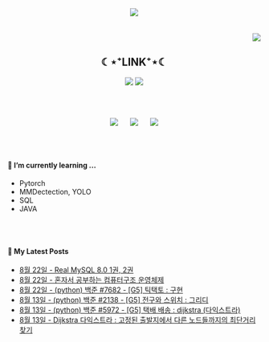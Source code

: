 

<div align="center">
<img src="https://capsule-render.vercel.app/api?type=waving&color=timeGradient&height=300&section=header&text=JAMONG%205&fontSize=90" /> <br>
<!-- <body style="font-size:100px">반갑습니다! 머신러닝 엔지니어, CV 딥러닝 모델링 직무를 지망하는 개발자의 깃허브 입니다.</body> -->
<br><br>
</div>
<div align="right">
  <img src="https://hits.seeyoufarm.com/api/count/incr/badge.svg?url=https%3A%2F%2Fgithub.com%2Fjennifer060697&count_bg=%23708FD3&title_bg=%23515151&icon=ghostery.svg&icon_color=%23E7E7E7&title=HITS%21%21&edge_flat=false"/>
</div>

<h2 align="center">☾⋆⁺LINK⁺⋆☾</h2>
<div align="center">
  <a href="https://jamong-5.tistory.com/"><img src="https://img.shields.io/badge/DailyBlog-09B3AF?style=flat-square&logo=Tistory&logoColor=white&link=https://jamong-5.tistory.com/"/></a>
<!--   <a href="https://www.kaggle.com/jamong5"><img src="https://img.shields.io/badge/Kaggle-20BEFF?style=flat-square&logo=Kaggle&logoColor=white&link=https://www.kaggle.com/jamong5"/></a> -->
  <a href="mailto:oennifer060697@gmail.com"><img src="https://img.shields.io/badge/Email-FF4785?style=flat-square&logo=Gmail&logoColor=white&link=mailto:oennifer060697@gmail.com"/></a>
</div>

<!-- <h2 align="center">☾⋆⁺Available⁺⋆☾</h2>
<div align="center">
  <img src="https://img.shields.io/badge/Python-00B1E7?logo=Python&logoColor=white"/>
  <img src="https://img.shields.io/badge/C++-00599C?logo=C%2B%2B&logoColor=white"/>
  <img src="https://img.shields.io/badge/C-000000?logo=C&logoColor=white"/>
</div> -->

<br><br>

<div align="center">
  <img src = "https://github-readme-stats.vercel.app/api?username=jennifer060697&theme=great-gatsby&show_icons=true">
  <t>&nbsp;&nbsp;&nbsp;&nbsp;</t>
  <img src = "http://mazassumnida.wtf/api/v2/generate_badge?boj=jennifer0606">
  <t>&nbsp;&nbsp;&nbsp;&nbsp;</t>
  <img src = "https://github-readme-stats.vercel.app/api/top-langs/?username=jennifer060697&layout=compact">
</div>

<br><br>

#### 🌱 I’m currently learning ...
- Pytorch
- MMDectection, YOLO
- SQL
- JAVA

<br><br>
#### 🌱 My Latest Posts

 - [8월 22일 - Real MySQL 8.0 1권, 2권](https://jamong-5.tistory.com/entry/Real-MySQL-80-1%EA%B6%8C-2%EA%B6%8C)
 - [8월 22일 - 혼자서 공부하는 컴퓨터구조 운영체제](https://jamong-5.tistory.com/entry/%ED%98%BC%EC%9E%90%EC%84%9C-%EA%B3%B5%EB%B6%80%ED%95%98%EB%8A%94-%EC%BB%B4%ED%93%A8%ED%84%B0%EA%B5%AC%EC%A1%B0-%EC%9A%B4%EC%98%81%EC%B2%B4%EC%A0%9C)
 - [8월 22일 - (python) 백준 #7682 - [G5] 틱택토 : 구현](https://jamong-5.tistory.com/entry/python-%EB%B0%B1%EC%A4%80-7682-G5-%ED%8B%B1%ED%83%9D%ED%86%A0-%EA%B5%AC%ED%98%84)
 - [8월 13일 - (python) 백준 #2138 - [G5] 전구와 스위치 : 그리디](https://jamong-5.tistory.com/entry/python-%EB%B0%B1%EC%A4%80-2138-G5-%EC%A0%84%EA%B5%AC%EC%99%80-%EC%8A%A4%EC%9C%84%EC%B9%98-%EA%B7%B8%EB%A6%AC%EB%94%94)
 - [8월 13일 - (python) 백준 #5972 - [G5] 택배 배송 : dijkstra (다익스트라)](https://jamong-5.tistory.com/entry/python-%EB%B0%B1%EC%A4%80-5972-G5-%ED%83%9D%EB%B0%B0-%EB%B0%B0%EC%86%A1-dijkstra-%EB%8B%A4%EC%9D%B5%EC%8A%A4%ED%8A%B8%EB%9D%BC)
 - [8월 13일 - Dijkstra 다익스트라 : 고정된 출발지에서 다른 노드들까지의 최단거리찾기](https://jamong-5.tistory.com/entry/Dijkstra-%EB%8B%A4%EC%9D%B5%EC%8A%A4%ED%8A%B8%EB%9D%BC-%EA%B3%A0%EC%A0%95%EB%90%9C-%EC%B6%9C%EB%B0%9C%EC%A7%80%EC%97%90%EC%84%9C-%EB%8B%A4%EB%A5%B8-%EB%85%B8%EB%93%9C%EB%93%A4%EA%B9%8C%EC%A7%80%EC%9D%98-%EC%B5%9C%EB%8B%A8%EA%B1%B0%EB%A6%AC%EC%B0%BE%EA%B8%B0)
